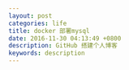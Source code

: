 ```yaml
---
layout: post
categories: life
title: docker 部署mysql
date: 2016-11-30 04:13:49 +0800
description: GitHub 搭建个人博客
keywords: description
---
```

